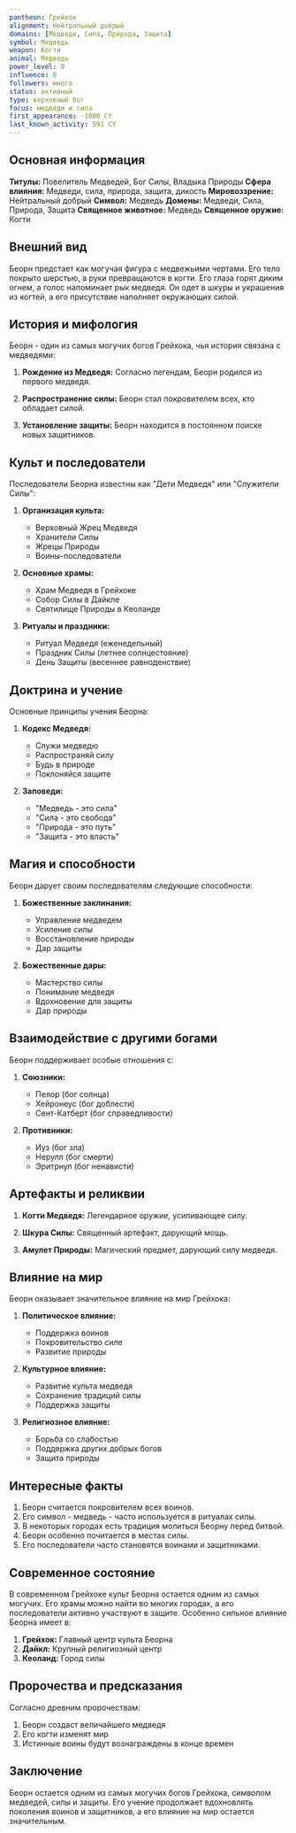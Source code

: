 ```yaml
---
pantheon: Грейхок
alignment: Нейтральный добрый
domains: [Медведи, Сила, Природа, Защита]
symbol: Медведь
weapon: Когти
animal: Медведь
power_level: 9
influence: 8
followers: много
status: активный
type: верховный бог
focus: медведи и сила
first_appearance: -1000 CY
last_known_activity: 591 CY
---
```


## Основная информация

**Титулы:** Повелитель Медведей, Бог Силы, Владыка Природы
**Сфера влияния:** Медведи, сила, природа, защита, дикость
**Мировоззрение:** Нейтральный добрый
**Символ:** Медведь
**Домены:** Медведи, Сила, Природа, Защита
**Священное животное:** Медведь
**Священное оружие:** Когти

## Внешний вид

Беорн предстает как могучая фигура с медвежьими чертами. Его тело покрыто шерстью, а руки превращаются в когти. Его глаза горят диким огнем, а голос напоминает рык медведя. Он одет в шкуры и украшения из когтей, а его присутствие наполняет окружающих силой.

## История и мифология

Беорн - один из самых могучих богов Грейхока, чья история связана с медведями:

1. **Рождение из Медведя:** Согласно легендам, Беорн родился из первого медведя.

2. **Распространение силы:** Беорн стал покровителем всех, кто обладает силой.

3. **Установление защиты:** Беорн находится в постоянном поиске новых защитников.

## Культ и последователи

Последователи Беорна известны как "Дети Медведя" или "Служители Силы":

1. **Организация культа:**

   - Верховный Жрец Медведя
   - Хранители Силы
   - Жрецы Природы
   - Воины-последователи

2. **Основные храмы:**

   - Храм Медведя в Грейхоке
   - Собор Силы в Дайкле
   - Святилище Природы в Кеоланде

3. **Ритуалы и праздники:**
   - Ритуал Медведя (еженедельный)
   - Праздник Силы (летнее солнцестояние)
   - День Защиты (весеннее равноденствие)

## Доктрина и учение

Основные принципы учения Беорна:

1. **Кодекс Медведя:**

   - Служи медведю
   - Распространяй силу
   - Будь в природе
   - Поклоняйся защите

2. **Заповеди:**
   - "Медведь - это сила"
   - "Сила - это свобода"
   - "Природа - это путь"
   - "Защита - это власть"

## Магия и способности

Беорн дарует своим последователям следующие способности:

1. **Божественные заклинания:**

   - Управление медведем
   - Усиление силы
   - Восстановление природы
   - Дар защиты

2. **Божественные дары:**
   - Мастерство силы
   - Понимание медведя
   - Вдохновение для защиты
   - Дар природы

## Взаимодействие с другими богами

Беорн поддерживает особые отношения с:

1. **Союзники:**

   - Пелор (бог солнца)
   - Хейронеус (бог доблести)
   - Сент-Катберт (бог справедливости)

2. **Противники:**
   - Иуз (бог зла)
   - Нерулл (бог смерти)
   - Эритрнул (бог ненависти)

## Артефакты и реликвии

1. **Когти Медведя:** Легендарное оружие, усиливающее силу.

2. **Шкура Силы:** Священный артефакт, дарующий мощь.

3. **Амулет Природы:** Магический предмет, дарующий силу медведя.

## Влияние на мир

Беорн оказывает значительное влияние на мир Грейхока:

1. **Политическое влияние:**

   - Поддержка воинов
   - Покровительство силе
   - Развитие природы

2. **Культурное влияние:**

   - Развитие культа медведя
   - Сохранение традиций силы
   - Поддержка защиты

3. **Религиозное влияние:**
   - Борьба со слабостью
   - Поддержка других добрых богов
   - Защита природы

## Интересные факты

1. Беорн считается покровителем всех воинов.
2. Его символ - медведь - часто используется в ритуалах силы.
3. В некоторых городах есть традиция молиться Беорну перед битвой.
4. Беорн особенно почитается в местах силы.
5. Его последователи часто становятся воинами и защитниками.

## Современное состояние

В современном Грейхоке культ Беорна остается одним из самых могучих. Его храмы можно найти во многих городах, а его последователи активно участвуют в защите. Особенно сильное влияние Беорна имеет в:

1. **Грейхок:** Главный центр культа Беорна
2. **Дайкл:** Крупный религиозный центр
3. **Кеоланд:** Город силы

## Пророчества и предсказания

Согласно древним пророчествам:

1. Беорн создаст величайшего медведя
2. Его когти изменят мир
3. Истинные воины будут вознаграждены в конце времен

## Заключение

Беорн остается одним из самых могучих богов Грейхока, символом медведей, силы и защиты. Его учение продолжает вдохновлять поколения воинов и защитников, а его влияние на мир остается значительным.
